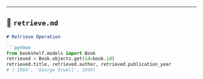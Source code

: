 
---

## 📄 `retrieve.md`
```markdown
# Retrieve Operation

```python
from bookshelf.models import Book
retrieved = Book.objects.get(id=book.id)
retrieved.title, retrieved.author, retrieved.publication_year
# ('1984', 'George Orwell', 1949)

